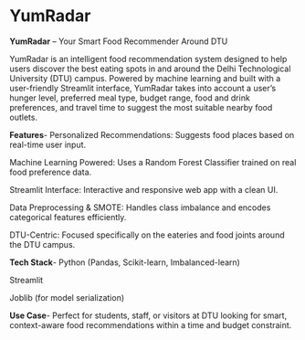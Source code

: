 # YumRadar
**YumRadar** – Your Smart Food Recommender Around DTU

YumRadar is an intelligent food recommendation system designed to help users discover the best eating spots in and around the Delhi Technological University (DTU) campus. Powered by machine learning and built with a user-friendly Streamlit interface, YumRadar takes into account a user’s hunger level, preferred meal type, budget range, food and drink preferences, and travel time to suggest the most suitable nearby food outlets.

**Features**-
Personalized Recommendations: Suggests food places based on real-time user input.

Machine Learning Powered: Uses a Random Forest Classifier trained on real food preference data.

Streamlit Interface: Interactive and responsive web app with a clean UI.

Data Preprocessing & SMOTE: Handles class imbalance and encodes categorical features efficiently.

DTU-Centric: Focused specifically on the eateries and food joints around the DTU campus.

**Tech Stack**-
Python (Pandas, Scikit-learn, Imbalanced-learn)

Streamlit

Joblib (for model serialization)

**Use Case**-
Perfect for students, staff, or visitors at DTU looking for smart, context-aware food recommendations within a time and budget constraint.
